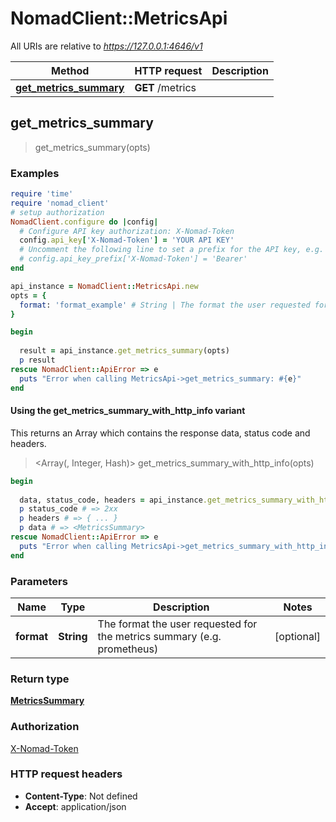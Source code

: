 # NomadClient::MetricsApi

All URIs are relative to *https://127.0.0.1:4646/v1*

| Method | HTTP request | Description |
| ------ | ------------ | ----------- |
| [**get_metrics_summary**](MetricsApi.md#get_metrics_summary) | **GET** /metrics |  |


## get_metrics_summary

> <MetricsSummary> get_metrics_summary(opts)



### Examples

```ruby
require 'time'
require 'nomad_client'
# setup authorization
NomadClient.configure do |config|
  # Configure API key authorization: X-Nomad-Token
  config.api_key['X-Nomad-Token'] = 'YOUR API KEY'
  # Uncomment the following line to set a prefix for the API key, e.g. 'Bearer' (defaults to nil)
  # config.api_key_prefix['X-Nomad-Token'] = 'Bearer'
end

api_instance = NomadClient::MetricsApi.new
opts = {
  format: 'format_example' # String | The format the user requested for the metrics summary (e.g. prometheus)
}

begin
  
  result = api_instance.get_metrics_summary(opts)
  p result
rescue NomadClient::ApiError => e
  puts "Error when calling MetricsApi->get_metrics_summary: #{e}"
end
```

#### Using the get_metrics_summary_with_http_info variant

This returns an Array which contains the response data, status code and headers.

> <Array(<MetricsSummary>, Integer, Hash)> get_metrics_summary_with_http_info(opts)

```ruby
begin
  
  data, status_code, headers = api_instance.get_metrics_summary_with_http_info(opts)
  p status_code # => 2xx
  p headers # => { ... }
  p data # => <MetricsSummary>
rescue NomadClient::ApiError => e
  puts "Error when calling MetricsApi->get_metrics_summary_with_http_info: #{e}"
end
```

### Parameters

| Name | Type | Description | Notes |
| ---- | ---- | ----------- | ----- |
| **format** | **String** | The format the user requested for the metrics summary (e.g. prometheus) | [optional] |

### Return type

[**MetricsSummary**](MetricsSummary.md)

### Authorization

[X-Nomad-Token](../README.md#X-Nomad-Token)

### HTTP request headers

- **Content-Type**: Not defined
- **Accept**: application/json

